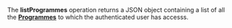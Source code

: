 The **listProgrammes** operation returns a JSON object containing a list of all the [**Programmes**](#tag/programmes) to which the authenticated user has accesss.
